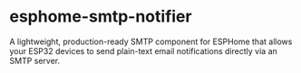 # esphome-smtp-notifier
A lightweight, production-ready SMTP component for ESPHome that allows your ESP32 devices to send plain-text email notifications directly via an SMTP server.
